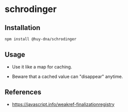 # schrodinger

## Installation

```bash
npm install @huy-dna/schrodinger
```

## Usage

* Use it like a map for caching.

* Beware that a cached value can "disappear" anytime.

## References

* https://javascript.info/weakref-finalizationregistry

